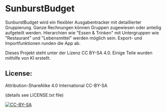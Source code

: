 # SunburstBudget
SunburstBudget wird ein flexibler Ausgabentracker mit detaillierter Gruppierung. Ganze Rechnungen können Gruppen zugewiesen oder anteilig aufgeteilt werden. Hierarchien wie "Essen & Trinken" mit Untergruppen wie "Restaurant" und "Lebensmittel" werden möglich sein. Export- und Importfunktionen runden die App ab.

Dieses Projekt steht unter der Lizenz CC BY-SA 4.0. 
Einige Teile wurden mithilfe von KI erstellt.



## License: 
Attribution-ShareAlike 4.0 International CC-BY-SA 

(details see LICENSE.txt file)

[![CC-BY-SA](https://i.creativecommons.org/l/by-sa/4.0/88x31.png)](#license)


